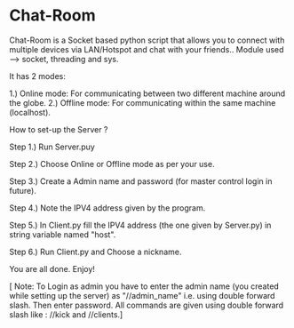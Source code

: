 # Chat-Room
Chat-Room is a Socket based python script that allows you to connect with multiple devices via LAN/Hotspot and chat with your friends..
Module used --> socket, threading and sys.

It has 2 modes:

1.) Online mode: For communicating between two different machine around the globe.
2.) Offline mode: For communicating within the same machine (localhost).

How to set-up the Server ?

Step 1.) Run Server.puy

Step 2.) Choose Online or Offline mode as per your use.

Step 3.) Create a Admin name and password (for master control login in future).

Step 4.) Note the IPV4 address given by the program.

Step 5.) In Client.py fill the IPV4 address (the one given by Server.py) in string variable named "host".

Step 6.) Run Client.py and Choose a nickname.

You are all done. Enjoy!

[ Note: To Login as admin you have to enter the admin name (you created while setting up the server) as "//admin_name" i.e. using double forward slash. Then enter password.
All commands are given using double forward slash like : //kick and //clients.]
